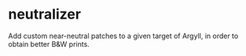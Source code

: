 # neutralizer
Add custom near-neutral patches to a given target of Argyll, in order to obtain better B&amp;W prints.
